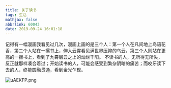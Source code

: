 ```yaml
---
title: 关于读书
tags: 生活
mathjax: false
abbrlink: 60043
date: 2019-09-24 16:01:18
---
```

记得有一幅漫画我看见过几次，漫画上画的是三个人：第一个人在凡间地上鸟语花香，第二个人站在一摞书上，伸入云霄看见满世界压抑的乌云，第三个人则站在更高的一摞书上，看到了九霄层云之上的灿烂千阳。
不读书的人，无所得无所失，反正就那样凑合着过；开始读书的人，可能会感受到繁杂阴暗的痛苦；而咬牙读下去的人，终能圆融贯通，看到金光乍现。

![uAEKFP.png](https://s2.ax1x.com/2019/09/24/uAEKFP.png)
